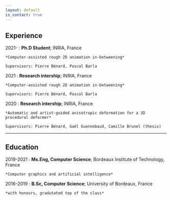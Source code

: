 ```yaml
---
layout: default
is_contact: true
---
```


## Experience

2021-
:   **Ph.D Student**; INRIA, France

    *Computer-assisted rough 2D animation in-betweening*

    Supervisors: Pierre Bénard, Pascal Barla

2021
:   **Research intership**; INRIA, France

    *Computer-assisted rough 2D animation in-betweening*
    
    Supervisors: Pierre Bénard, Pascal Barla

2020
:   **Research intership**; INRIA, France

    *Automatic and artist-guided anisotropic deformation for a 3D procedural deformer*

    Supervisors: Pierre Bénard, Gaël Guennebaud, Camille Brunel (thesis)


------

## Education 

2019-2021
:   **Ms.Eng, Computer Science**; Bordeaux Institute of Technology, France

    *Computer graphics and artificial intelligence*

2016-2019
:   **B.Sc, Computer Science**; University of Bordeaux, France

    *with honours, gradutated top of the class*